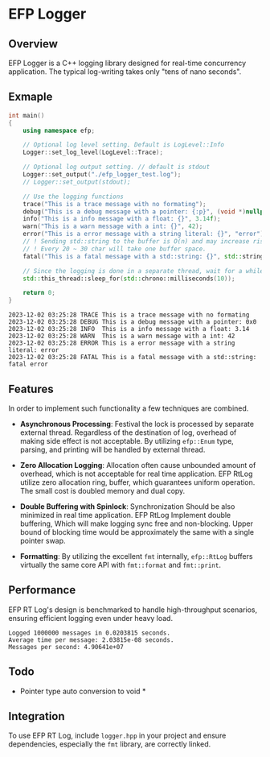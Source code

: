 # EFP Logger

## Overview

EFP Logger is a C++ logging library designed for real-time concurrency application. The typical log-writing takes only "tens of nano seconds". 

## Exmaple

```c++
int main()
{
    using namespace efp;

    // Optional log level setting. Default is LogLevel::Info
    Logger::set_log_level(LogLevel::Trace);

    // Optional log output setting. // default is stdout
    Logger::set_output("./efp_logger_test.log");
    // Logger::set_output(stdout);

    // Use the logging functions
    trace("This is a trace message with no formating");
    debug("This is a debug message with a pointer: {:p}", (void *)nullptr);
    info("This is a info message with a float: {}", 3.14f);
    warn("This is a warn message with a int: {}", 42);
    error("This is a error message with a string literal: {}", "error");
    // ! Sending std::string to the buffer is O(n) and may increase risk of buffer overflow
    // ! Every 20 ~ 30 char will take one buffer space.
    fatal("This is a fatal message with a std::string: {}", std::string("fatal error"));

    // Since the logging is done in a separate thread, wait for a while to see the logs
    std::this_thread::sleep_for(std::chrono::milliseconds(10));

    return 0;
}
```

```log
2023-12-02 03:25:28 TRACE This is a trace message with no formating
2023-12-02 03:25:28 DEBUG This is a debug message with a pointer: 0x0
2023-12-02 03:25:28 INFO  This is a info message with a float: 3.14
2023-12-02 03:25:28 WARN  This is a warn message with a int: 42
2023-12-02 03:25:28 ERROR This is a error message with a string literal: error
2023-12-02 03:25:28 FATAL This is a fatal message with a std::string: fatal error
```

## Features

In order to implement such functionality a few techniques are combined.

- **Asynchronous Processing**: Festival the lock is processed by separate external thread. Regardless of the destination of log, overhead of making side effect is not acceptable. By utilizing `efp::Enum` type, parsing, and printing will be handled by external thread.

- **Zero Allocation Logging**: Allocation often cause unbounded amount of overhead, which is not acceptable for real time application. EFP RtLog utilize zero allocation ring, buffer, which guarantees uniform operation. The small cost is doubled memory and dual copy.

- **Double Buffering with Spinlock**: Synchronization Should be also minimized in real time application. EFP RtLog Implement double buffering, Which will make logging sync free and non-blocking. Upper bound of blocking time would be approximately the same with a single pointer swap.

- **Formatting**: By utilizing the excellent `fmt` internally, `efp::RtLog`  buffers virtually the same core API with `fmt::format` and `fmt::print`.


## Performance

EFP RT Log's design is benchmarked to handle high-throughput scenarios, ensuring efficient logging even under heavy load.

```plaintext
Logged 1000000 messages in 0.0203815 seconds.
Average time per message: 2.03815e-08 seconds.
Messages per second: 4.90641e+07
```

## Todo
- Pointer type auto conversion to void *

## Integration

To use EFP RT Log, include `logger.hpp` in your project and ensure dependencies, especially the `fmt` library, are correctly linked.

